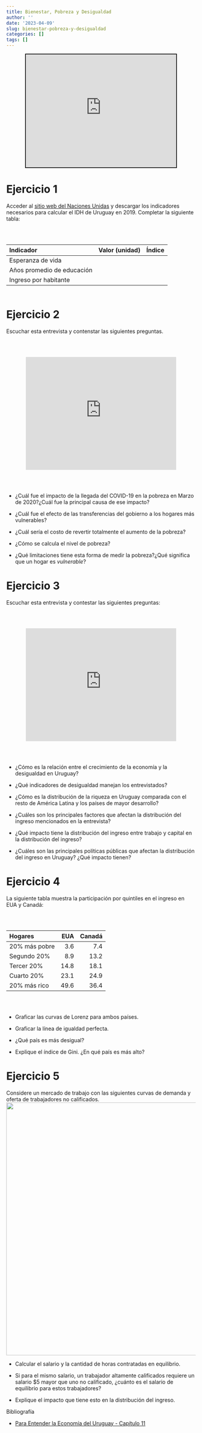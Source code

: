 ```yaml
---
title: Bienestar, Pobreza y Desigualdad
author: ''
date: '2023-04-09'
slug: bienestar-pobreza-y-desigualdad
categories: []
tags: []
---
```


<script src="{{< blogdown/postref >}}index_files/fitvids/fitvids.min.js"></script>
<script src="{{< blogdown/postref >}}index_files/kePrint/kePrint.js"></script>
<link href="{{< blogdown/postref >}}index_files/bsTable/bootstrapTable.min.css" rel="stylesheet" />
<script src="{{< blogdown/postref >}}index_files/kePrint/kePrint.js"></script>

<link href="{{< blogdown/postref >}}index_files/bsTable/bootstrapTable.min.css" rel="stylesheet" />

<style type="text/css">
iframe {
  display: block;
  margin: 0 auto;
  width: 400px;
  height: 300px;

}

.wrap-iframe {
  margin: 60px 0;
}

table {
  margin-top: 60px;
  margin-bottom: 60px;
}


</style>
<div class="shareagain" style="min-width:300px;margin:1em auto;">
<iframe src="https://slides-bienestar.netlify.app" width="1600" height="900" style="border:2px solid currentColor;" loading="lazy" allowfullscreen></iframe>
<script>fitvids('.shareagain', {players: 'iframe'});</script>
</div>

# Ejercicio 1

Acceder al [sitio web del Naciones Unidas](http://hdr.undp.org/en/data) y descargar los indicadores necesarios para calcular el IDH de Uruguay en 2019. Completar la siguiente tabla:

<table class="table table-striped table-hover" style="margin-left: auto; margin-right: auto;">
<thead>
<tr>
<th style="text-align:left;">
Indicador
</th>
<th style="text-align:left;">
Valor (unidad)
</th>
<th style="text-align:left;">
Índice
</th>
</tr>
</thead>
<tbody>
<tr>
<td style="text-align:left;">
Esperanza de vida
</td>
<td style="text-align:left;">
</td>
<td style="text-align:left;">
</td>
</tr>
<tr>
<td style="text-align:left;">
Años promedio de educación
</td>
<td style="text-align:left;">
</td>
<td style="text-align:left;">
</td>
</tr>
<tr>
<td style="text-align:left;">
Ingreso por habitante
</td>
<td style="text-align:left;">
</td>
<td style="text-align:left;">
</td>
</tr>
</tbody>
</table>

# Ejercicio 2

Escuchar esta entrevista y contenstar las siguientes preguntas.

<div class="wrap-iframe">

<iframe src="https://www.youtube.com/embed/E4r0LdLH-_8" title="YouTube video player" frameborder="0" allow="accelerometer; autoplay; clipboard-write; encrypted-media; gyroscope; picture-in-picture" allowfullscreen>
</iframe>

</div>

-   ¿Cuál fue el impacto de la llegada del COVID-19 en la pobreza en Marzo de 2020?¿Cuál fue la principal causa de ese impacto?

-   ¿Cuál fue el efecto de las transferencias del gobierno a los hogares más vulnerables?

-   ¿Cuál sería el costo de revertir totalmente el aumento de la pobreza?

-   ¿Cómo se calcula el nivel de pobreza?

-   ¿Qué limitaciones tiene esta forma de medir la pobreza?¿Qué significa que un hogar es *vulnerable*?

# Ejercicio 3

Escuchar esta entrevista y contestar las siguientes preguntas:

<div class="wrap-iframe">

<iframe width="300" height="200" src="https://www.youtube.com/embed/3Gwo0_9TIag" title="YouTube video player" frameborder="0" allow="accelerometer; autoplay; clipboard-write; encrypted-media; gyroscope; picture-in-picture" allowfullscreen>
</iframe>

</div>

-   ¿Cómo es la relación entre el crecimiento de la economía y la desigualdad en Uruguay?

-   ¿Qué indicadores de desigualdad manejan los entrevistados?

-   ¿Cómo es la distribución de la riqueza en Uruguay comparada con el resto de América Latina y los países de mayor desarrollo?

-   ¿Cuáles son los principales factores que afectan la distribución del ingreso mencionados en la entrevista?

-   ¿Qué impacto tiene la distribución del ingreso entre trabajo y capital en la distribución del ingreso?

-   ¿Cuáles son las principales políticas públicas que afectan la distribución del ingreso en Uruguay? ¿Qué impacto tienen?
    <!-- Impacto de AFAM, TUS e IRPF. -->

# Ejercicio 4

La siguiente tabla muestra la participación por quintiles en el ingreso en EUA y Canadá:

<table class="table table-striped table-hover" style="margin-left: auto; margin-right: auto;">
<thead>
<tr>
<th style="text-align:left;">
Hogares
</th>
<th style="text-align:right;">
EUA
</th>
<th style="text-align:right;">
Canadá
</th>
</tr>
</thead>
<tbody>
<tr>
<td style="text-align:left;">
20% más pobre
</td>
<td style="text-align:right;">
3.6
</td>
<td style="text-align:right;">
7.4
</td>
</tr>
<tr>
<td style="text-align:left;">
Segundo 20%
</td>
<td style="text-align:right;">
8.9
</td>
<td style="text-align:right;">
13.2
</td>
</tr>
<tr>
<td style="text-align:left;">
Tercer 20%
</td>
<td style="text-align:right;">
14.8
</td>
<td style="text-align:right;">
18.1
</td>
</tr>
<tr>
<td style="text-align:left;">
Cuarto 20%
</td>
<td style="text-align:right;">
23.1
</td>
<td style="text-align:right;">
24.9
</td>
</tr>
<tr>
<td style="text-align:left;">
20% más rico
</td>
<td style="text-align:right;">
49.6
</td>
<td style="text-align:right;">
36.4
</td>
</tr>
</tbody>
</table>

-   Graficar las curvas de Lorenz para ambos países.

-   Graficar la línea de igualdad perfecta.

-   ¿Qué país es más desigual?

-   Explique el índice de Gini. ¿En qué país es más alto?

# Ejercicio 5

Considere un mercado de trabajo con las siguientes curvas de demanda y oferta de trabajadores no calificados.
<img src="{{< blogdown/postref >}}index_files/figure-html/unnamed-chunk-5-1.png" width="672" />

-   Calcular el salario y la cantidad de horas contratadas en equilibrio.

-   Si para el mismo salario, un trabajador altamente calificados requiere un salario \$5 mayor que uno no calificado, ¿cuánto es el salario de equilibrio para estos trabajadores?

-   Explique el impacto que tiene esto en la distribución del ingreso.

Bibliografía

-   [Para Entender la Economía del Uruguay - Capítulo 11](https://www.entenderlaeconomiauy.org/)
